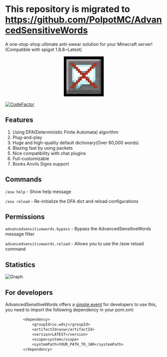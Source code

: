# This repository is migrated to https://github.com/PolpotMC/AdvancedSensitiveWords
A one-stop-shop ultimate anti-swear solution for your Minecraft server!
(Compatible with spigot 1.8.8~Latest)
<p align="center">
  <img src="icon.webp" alt="logo" width="128" height="128"/>
</p>

[![CodeFactor](https://www.codefactor.io/repository/github/hahawth/advancedsensitivewords/badge)](https://www.codefactor.io/repository/github/hahawth/advancedsensitivewords)

## Features
1. Using DFA(Deterministic Finite Automata) algorithm
2. Plug-and-play
3. Huge and high-quality default dictionary(Over 60,000 words)
4. Blazing fast by using packets
5. Nice compatibility with chat plugins
6. Full-customizable
7. Books Anvils Signs support

## Commands

`/asw help` - Show help message

`/asw reload` - Re-initialize the DFA dict and reload configurations

## Permissions

`advancedsensitivewords.bypass` - Bypass the AdvancedSensitiveWords message filter

`advancedsensitivewords.reload` - Allows you to use the /asw reload command

## Statistics
![Graph](https://bstats.org/signatures/bukkit/AdvancedSensitiveWords.svg)

## For developers
AdvancedSensitiveWords offers a [simple event](./src/main/java/io/wdsj/asw/event/ASWFilterEvent.java) for developers 
to use this, you need to import the following dependency in your pom.xml:
```
        <dependency>
            <groupId>io.wdsj</groupId>
            <artifactId>asw</artifactId>
            <version>LATEST</version>
            <scope>system</scope>
            <systemPath>YOUR_PATH_TO_JAR</systemPath>
        </dependency>
```


